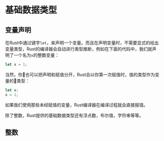 # 基础数据类型

## 变量声明

在Rust中通过键字`let`，来声明一个变量。而且在声明变量时，不需要显式的给出变量类型，Rust的编译器会自动进行类型推断，例如在下面的代码中，我们就声明了一个名为`x`的整数变量：

```rust
let x = 1;
```

当然，你也可以把声明和赋值分开，Rust会以你第一次赋值时，值的类型作为变量的类型：

```rust
let x;
x = 1;
```

如果我们使用那些未经赋值的变量，Rust编译器在编译过程就会直接报错。

除了整数，Rust提供的基础数据类型还有浮点数，布尔值，字符串等等。

## 整数
